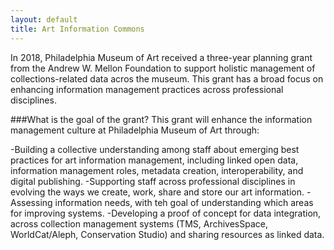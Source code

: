 ```yaml
---
layout: default
title: Art Information Commons
---
```



In 2018, Philadelphia Museum of Art received a three-year planning grant from the Andrew W. Mellon Foundation to support holistic management of collections-related data acros the museum. This grant has a broad focus on enhancing information management practices across professional disciplines. 

###What is the goal of the grant?
This grant will enhance the information management culture at Philadelphia Museum of Art through:

-Building a collective understanding among staff about emerging best practices for art information management, including linked open data, information management roles, metadata creation, interoperability, and digital publishing. 
-Supporting staff across professional disciplines in evolving the ways we create, work, share and store our art information.
-Assessing information needs, with teh goal of understanding which areas for improving systems.
-Developing a proof of concept for data integration, across collection management systems (TMS, ArchivesSpace, WorldCat/Aleph, Conservation Studio) and sharing resources as linked data. 

